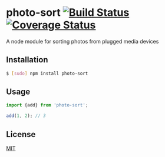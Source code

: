# photo-sort [![Build Status](https://travis-ci.org/EdenTurgeman/photo-sort.svg?branch=master)](https://travis-ci.org/EdenTurgeman/photo-sort) [![Coverage Status](https://coveralls.io/repos/github/EdenTurgeman/photo-sort/badge.svg?branch=master)](https://coveralls.io/github/EdenTurgeman/photo-sort?branch=master)
A node module for sorting photos from plugged media devices

## Installation
```bash
$ [sudo] npm install photo-sort
```

## Usage
```js
import {add} from 'photo-sort';

add(1, 2); // 3
```

## License

[MIT](LICENSE)
